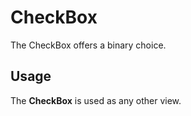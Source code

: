 #  CheckBox

The CheckBox offers a binary choice.

## Usage

The **CheckBox** is used as any other view. 

